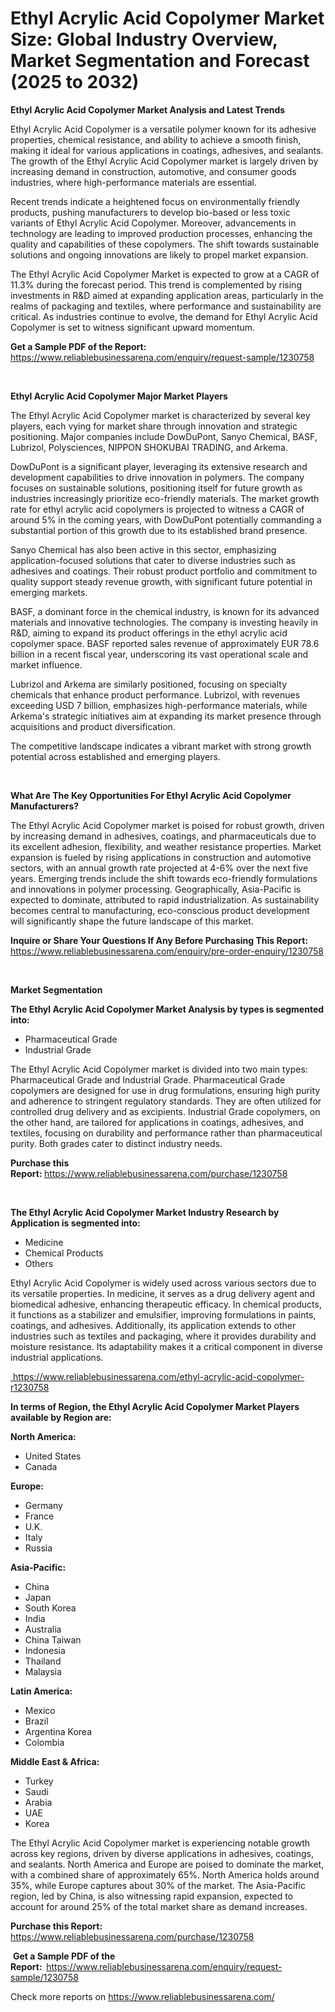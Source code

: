 <p><h1>Ethyl Acrylic Acid Copolymer Market Size: Global Industry Overview, Market Segmentation and Forecast (2025 to 2032)</h1></p><p><strong>Ethyl Acrylic Acid Copolymer Market Analysis and Latest Trends</strong></p>
<p><p>Ethyl Acrylic Acid Copolymer is a versatile polymer known for its adhesive properties, chemical resistance, and ability to achieve a smooth finish, making it ideal for various applications in coatings, adhesives, and sealants. The growth of the Ethyl Acrylic Acid Copolymer market is largely driven by increasing demand in construction, automotive, and consumer goods industries, where high-performance materials are essential.</p><p>Recent trends indicate a heightened focus on environmentally friendly products, pushing manufacturers to develop bio-based or less toxic variants of Ethyl Acrylic Acid Copolymer. Moreover, advancements in technology are leading to improved production processes, enhancing the quality and capabilities of these copolymers. The shift towards sustainable solutions and ongoing innovations are likely to propel market expansion.</p><p>The Ethyl Acrylic Acid Copolymer Market is expected to grow at a CAGR of 11.3% during the forecast period. This trend is complemented by rising investments in R&D aimed at expanding application areas, particularly in the realms of packaging and textiles, where performance and sustainability are critical. As industries continue to evolve, the demand for Ethyl Acrylic Acid Copolymer is set to witness significant upward momentum.</p></p>
<p><strong>Get a Sample PDF of the Report:&nbsp;</strong> <a href="https://www.reliablebusinessarena.com/enquiry/request-sample/1230758?utm_campaign=1912&utm_medium=2&utm_source=Github&utm_content=ia&utm_term=03022025&utm_id=ethyl-acrylic-acid-copolymer">https://www.reliablebusinessarena.com/enquiry/request-sample/1230758</a></p>
<p>&nbsp;</p>
<p><strong>Ethyl Acrylic Acid Copolymer Major Market Players</strong></p>
<p><p>The Ethyl Acrylic Acid Copolymer market is characterized by several key players, each vying for market share through innovation and strategic positioning. Major companies include DowDuPont, Sanyo Chemical, BASF, Lubrizol, Polysciences, NIPPON SHOKUBAI TRADING, and Arkema.</p><p>DowDuPont is a significant player, leveraging its extensive research and development capabilities to drive innovation in polymers. The company focuses on sustainable solutions, positioning itself for future growth as industries increasingly prioritize eco-friendly materials. The market growth rate for ethyl acrylic acid copolymers is projected to witness a CAGR of around 5% in the coming years, with DowDuPont potentially commanding a substantial portion of this growth due to its established brand presence.</p><p>Sanyo Chemical has also been active in this sector, emphasizing application-focused solutions that cater to diverse industries such as adhesives and coatings. Their robust product portfolio and commitment to quality support steady revenue growth, with significant future potential in emerging markets.</p><p>BASF, a dominant force in the chemical industry, is known for its advanced materials and innovative technologies. The company is investing heavily in R&D, aiming to expand its product offerings in the ethyl acrylic acid copolymer space. BASF reported sales revenue of approximately EUR 78.6 billion in a recent fiscal year, underscoring its vast operational scale and market influence.</p><p>Lubrizol and Arkema are similarly positioned, focusing on specialty chemicals that enhance product performance. Lubrizol, with revenues exceeding USD 7 billion, emphasizes high-performance materials, while Arkema's strategic initiatives aim at expanding its market presence through acquisitions and product diversification.</p><p>The competitive landscape indicates a vibrant market with strong growth potential across established and emerging players.</p></p>
<p>&nbsp;</p>
<p><strong>What Are The Key Opportunities For Ethyl Acrylic Acid Copolymer Manufacturers?</strong></p>
<p><p>The Ethyl Acrylic Acid Copolymer market is poised for robust growth, driven by increasing demand in adhesives, coatings, and pharmaceuticals due to its excellent adhesion, flexibility, and weather resistance properties. Market expansion is fueled by rising applications in construction and automotive sectors, with an annual growth rate projected at 4-6% over the next five years. Emerging trends include the shift towards eco-friendly formulations and innovations in polymer processing. Geographically, Asia-Pacific is expected to dominate, attributed to rapid industrialization. As sustainability becomes central to manufacturing, eco-conscious product development will significantly shape the future landscape of this market.</p></p>
<p><strong>Inquire or Share Your Questions If Any Before Purchasing This Report:</strong> <a href="https://www.reliablebusinessarena.com/enquiry/pre-order-enquiry/1230758?utm_campaign=1912&utm_medium=2&utm_source=Github&utm_content=ia&utm_term=03022025&utm_id=ethyl-acrylic-acid-copolymer">https://www.reliablebusinessarena.com/enquiry/pre-order-enquiry/1230758</a></p>
<p>&nbsp;</p>
<p><strong>Market Segmentation</strong></p>
<p><strong>The Ethyl Acrylic Acid Copolymer Market Analysis by types is segmented into:</strong></p>
<p><ul><li>Pharmaceutical Grade</li><li>Industrial Grade</li></ul></p>
<p><p>The Ethyl Acrylic Acid Copolymer market is divided into two main types: Pharmaceutical Grade and Industrial Grade. Pharmaceutical Grade copolymers are designed for use in drug formulations, ensuring high purity and adherence to stringent regulatory standards. They are often utilized for controlled drug delivery and as excipients. Industrial Grade copolymers, on the other hand, are tailored for applications in coatings, adhesives, and textiles, focusing on durability and performance rather than pharmaceutical purity. Both grades cater to distinct industry needs.</p></p>
<p><strong>Purchase this Report:&nbsp;</strong><a href="https://www.reliablebusinessarena.com/purchase/1230758?utm_campaign=1912&utm_medium=2&utm_source=Github&utm_content=ia&utm_term=03022025&utm_id=ethyl-acrylic-acid-copolymer">https://www.reliablebusinessarena.com/purchase/1230758</a></p>
<p>&nbsp;</p>
<p><strong>The Ethyl Acrylic Acid Copolymer Market Industry Research by Application is segmented into:</strong></p>
<p><ul><li>Medicine</li><li>Chemical Products</li><li>Others</li></ul></p>
<p><p>Ethyl Acrylic Acid Copolymer is widely used across various sectors due to its versatile properties. In medicine, it serves as a drug delivery agent and biomedical adhesive, enhancing therapeutic efficacy. In chemical products, it functions as a stabilizer and emulsifier, improving formulations in paints, coatings, and adhesives. Additionally, its application extends to other industries such as textiles and packaging, where it provides durability and moisture resistance. Its adaptability makes it a critical component in diverse industrial applications.</p></p>
<p><a href="https://www.reliablebusinessarena.com/ethyl-acrylic-acid-copolymer-r1230758?utm_campaign=1912&utm_medium=2&utm_source=Github&utm_content=ia&utm_term=03022025&utm_id=ethyl-acrylic-acid-copolymer">&nbsp;https://www.reliablebusinessarena.com/ethyl-acrylic-acid-copolymer-r1230758</a></p>
<p><strong>In terms of Region, the Ethyl Acrylic Acid Copolymer Market Players available by Region are:</strong></p>
<p>
    <p> <strong> North America: </strong>
        <ul>
            <li>United States</li>
            <li>Canada</li>
        </ul>
        </p> 
    <p> <strong> Europe: </strong>
        <ul>
            <li>Germany</li>
            <li>France</li>
            <li>U.K.</li>
            <li>Italy</li>
            <li>Russia</li>
        </ul>
        </p> 
    <p> <strong> Asia-Pacific: </strong>
        <ul>
            <li>China</li>
            <li>Japan</li>
            <li>South Korea</li>
            <li>India</li>
            <li>Australia</li>
            <li>China Taiwan</li>
            <li>Indonesia</li>
            <li>Thailand</li>
            <li>Malaysia</li>
        </ul>
        </p> 
    <p> <strong> Latin America: </strong>
        <ul>
            <li>Mexico</li>
            <li>Brazil</li>
            <li>Argentina Korea</li>
            <li>Colombia</li>
        </ul>
        </p> 
    <p> <strong> Middle East & Africa: </strong>
        <ul>
            <li>Turkey</li>
            <li>Saudi</li>
            <li>Arabia</li>
            <li>UAE</li>
            <li>Korea</li>
        </ul>
    </p>
    </p>
<p><p>The Ethyl Acrylic Acid Copolymer market is experiencing notable growth across key regions, driven by diverse applications in adhesives, coatings, and sealants. North America and Europe are poised to dominate the market, with a combined share of approximately 65%. North America holds around 35%, while Europe captures about 30% of the market. The Asia-Pacific region, led by China, is also witnessing rapid expansion, expected to account for around 25% of the total market share as demand increases.</p></p>
<p><strong>Purchase this Report: </strong><a href="https://www.reliablebusinessarena.com/purchase/1230758?utm_campaign=1912&utm_medium=2&utm_source=Github&utm_content=ia&utm_term=03022025&utm_id=ethyl-acrylic-acid-copolymer">https://www.reliablebusinessarena.com/purchase/1230758</a></p>
<p>&nbsp;<strong>Get a Sample PDF of the Report:&nbsp;&nbsp;</strong><a href="https://www.reliablebusinessarena.com/enquiry/request-sample/1230758?utm_campaign=1912&utm_medium=2&utm_source=Github&utm_content=ia&utm_term=03022025&utm_id=ethyl-acrylic-acid-copolymer">https://www.reliablebusinessarena.com/enquiry/request-sample/1230758</a></p>
<p><strong></strong></p>
<p>Check more reports on <a href="https://www.reliablebusinessarena.com/?utm_campaign=1912&utm_medium=2&utm_source=Github&utm_content=ia&utm_term=03022025&utm_id=ethyl-acrylic-acid-copolymer">https://www.reliablebusinessarena.com/</a></p>